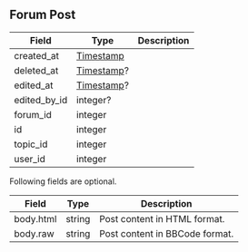 ## Forum Post

Field        | Type                     | Description
------------ | ------------------------ | -----------
created_at   | [Timestamp](#timestamp)  | |
deleted_at   | [Timestamp](#timestamp)? | |
edited_at    | [Timestamp](#timestamp)? | |
edited_by_id | integer?                 | |
forum_id     | integer                  | |
id           | integer                  | |
topic_id     | integer                  | |
user_id      | integer                  | |

Following fields are optional.

Field     | Type   | Description
--------- | ------ | -----------
body.html | string | Post content in HTML format.
body.raw  | string | Post content in BBCode format.
